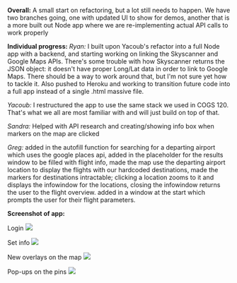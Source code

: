**Overall:**
A small start on refactoring, but a lot still needs to happen. We have two branches going, one with updated UI to show for demos, another that is a more built out Node app where we are re-implementing actual API calls to work properly

**Individual progress:**
*Ryan:* I built upon Yacoub's refactor into a full Node app with a backend, and starting working on linking the Skyscanner and Google Maps APIs. There's some trouble with how Skyscanner returns the JSON object: it doesn't have proper Long/Lat data in order to link to Google Maps. There should be a way to work around that, but I'm not sure yet how to tackle it. Also pushed to Heroku and working to transition future code into a full app instead of a single .html massive file.

*Yacoub:* I restructured the app to use the same stack we used in COGS 120. That's what we all are most familiar with and will just build on top of that.

*Sandra:* Helped with API research and creating/showing info box when markers on the map are clicked

*Greg:* added in the autofill function for searching for a departing airport which uses the google places api, added in the placeholder for the results window to be filled with flight info, made the map use the departing airport location to display the flights with our hardcoded destinations, made the markers for destinations intractable; clicking a location zooms to it and displays the infowindow for the locations, closing the infowindow returns the user to the flight overview. added in a window at the start which prompts the user for their flight parameters.

**Screenshot of app:**

Login
![](http://imgur.com/idFwvzB.png)

Set info
![](http://imgur.com/mIKOa5m.png)

New overlays on the map
![](http://imgur.com/sCDOuF9.png)

Pop-ups on the pins
![](http://imgur.com/WWZH4j1.png)

